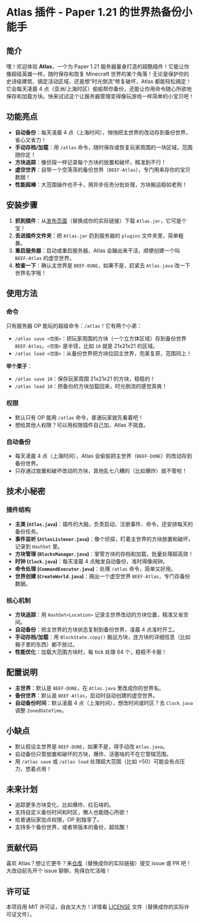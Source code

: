 # Atlas 插件 - Paper 1.21 的世界热备份小能手

## 简介
嘿！欢迎体验 **Atlas**，一个为 Paper 1.21 服务器量身打造的超酷插件！它能让你像超级英雄一样，随时保存和恢复 Minecraft 世界的某个角落！无论是保护你的史诗级建筑、搞定活动区域，还是想“时光倒流”修复破坏，Atlas 都能轻松搞定！它会每天凌晨 4 点（亚洲/上海时区）偷偷帮你备份，还能让你用命令随心所欲地保存和加载方块。快来试试这个让服务器管理变得像玩游戏一样简单的小宝贝吧！

## 功能亮点
- **自动备份**：每天凌晨 4 点（上海时间），悄悄把主世界的改动存到备份世界，省心又省力！
- **手动存档/加载**：用 `/atlas` 命令，随时保存或恢复玩家周围的一块区域，范围随你定！
- **方块追踪**：像侦探一样记录每个方块的放置和破坏，精准到不行！
- **虚空世界**：自带一个空荡荡的备份世界（`BEEF-Atlas`），专门用来存你的宝贝数据！
- **性能超棒**：大范围操作也不卡，用异步任务分批处理，方块搬运稳如老狗！

## 安装步骤
1. **抓到插件**：从[发布页面](#)（替换成你的实际链接）下载 `Atlas.jar`，它可是个宝！
2. **丢进插件文件夹**：把 `Atlas.jar` 扔到服务器的 `plugins` 文件夹里，简单粗暴。
3. **重启服务器**：启动或重启服务器，Atlas 会蹦出来干活，顺便创建一个叫 `BEEF-Atlas` 的虚空世界。
4. **检查一下**：确认主世界是 `BEEF-DUNE`，如果不是，赶紧去 `Atlas.java` 改一下世界名字哦！

## 使用方法
### 命令
只有服务器 OP 能玩的超级命令：`/atlas`！它有两个小弟：
- `/atlas save <范围>`：把玩家周围的方块（一个立方体区域）存到备份世界 `BEEF-Atlas`。`<范围>` 是半径，比如 `10` 就是 21x21x21 的区域。
- `/atlas load <范围>`：从备份世界把方块拉回主世界，完美复原，范围同上！

**举个栗子**：
- `/atlas save 10`：保存玩家周围 21x21x21 的方块，稳稳的！
- `/atlas load 10`：把备份的方块加载回来，时光倒流的感觉真爽！

### 权限
- 默认只有 OP 能用 `/atlas` 命令，普通玩家就先看着吧！
- 想给其他人权限？可以用权限插件自己加，Atlas 不挑食。

### 自动备份
- 每天凌晨 4 点（上海时间），Atlas 会偷偷把主世界（`BEEF-DUNE`）的改动存到备份世界。
- 只存通过放置和破坏改动的方块，其他乱七八糟的（比如爆炸）就不管啦！

## 技术小秘密
### 插件结构
- **主类 (`Atlas.java`)**：插件的大脑，负责启动、注册事件、命令，还安排每天的备份任务。
- **事件监听 (`AtlasListener.java`)**：像个侦探，盯着主世界的方块放置和破坏，记录到 `HashSet` 里。
- **方块管理 (`BlocksManager.java`)**：掌管方块的存档和加载，批量处理超高效！
- **时钟 (`Clock.java`)**：每天凌晨 4 点触发自动备份，准时得像闹钟。
- **命令处理 (`CommandExecutor.java`)**：处理 `/atlas` 命令，简单又好用。
- **世界创建 (`CreateWorld.java`)**：搞出一个虚空世界 `BEEF-Atlas`，专门存备份数据。

### 核心机制
- **方块追踪**：用 `HashSet<Location>` 记录主世界改动的方块位置，精准又省空间。
- **自动备份**：把主世界的方块状态复制到备份世界，凌晨 4 点准时开工。
- **手动存档/加载**：用 `BlockState.copy()` 搬运方块，连方块的详细信息（比如箱子里的东西）都不放过。
- **性能优化**：加载大范围方块时，每 tick 处理 64 个，稳稳不卡服！

## 配置说明
- **主世界**：默认是 `BEEF-DUNE`，在 `Atlas.java` 里改成你的世界名。
- **备份世界**：默认是 `BEEF-Atlas`，启动时自动创建的虚空世界。
- **自动备份时间**：默认凌晨 4 点（上海时间），想改时间或时区？去 `Clock.java` 调整 `ZonedDateTime`。

## 小缺点
- 默认假设主世界是 `BEEF-DUNE`，如果不是，得手动改 `Atlas.java`。
- 自动备份只管放置和破坏的方块，爆炸、活塞啥的不在它管辖范围。
- 用 `/atlas save` 或 `/atlas load` 处理超大范围（比如 >50）可能会有点压力，悠着点用！

## 未来计划
- 追踪更多方块变化，比如爆炸、红石啥的。
- 支持自定义备份时间和时区，懒人也能随心所欲！
- 给普通玩家加点权限，OP 别独享了。
- 支持多个备份世界，或者带版本的备份，超炫酷！

## 贡献代码
喜欢 Atlas？想让它更牛？来[仓库](#)（替换成你的实际链接）提交 issue 或 PR 吧！大改动前先开个 issue 聊聊，免得白忙活哦！

## 许可证
本项目用 MIT 许可证，自由又大方！详情看 [LICENSE](#) 文件（替换成你的实际许可证文件）。